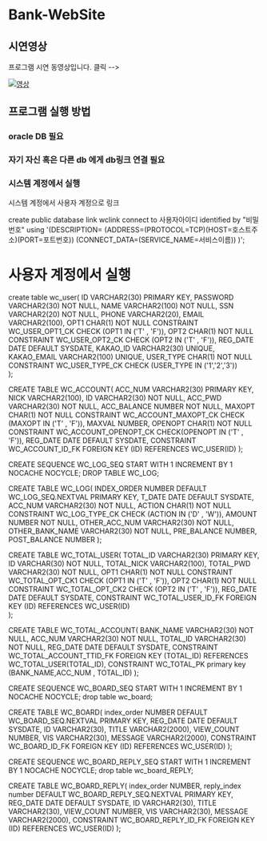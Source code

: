 # Bank-WebSite

## 시연영상

프로그램 시연 동영상입니다. 
클릭 -->

[![영상](https://img.youtube.com/vi/LBIXU1WXr8k/0.jpg)](https://www.youtube.com/watch?v=LBIXU1WXr8k)

## 프로그램 실행 방법

### oracle DB 필요

### 자기 자신 혹은 다른 db 에게 db링크 연결 필요
### 시스템 계정에서 실행
시스템 계정에서 사용자 계정으로 링크

create public database link wclink connect to 사용자아이디 identified by "비밀번호" using
'(DESCRIPTION=
(ADDRESS=(PROTOCOL=TCP)(HOST=호스트주소)(PORT=포트번호))
(CONNECT_DATA=(SERVICE_NAME=서비스이름))
)';


# 사용자 계정에서 실행
create table wc_user(
    ID VARCHAR2(30) PRIMARY KEY,
    PASSWORD VARCHAR2(30) NOT NULL,
    NAME VARCHAR2(100) NOT NULL,
    SSN VARCHAR2(20) NOT NULL,
    PHONE VARCHAR2(20),
    EMAIL VARCHAR2(100),
    OPT1 CHAR(1) NOT NULL CONSTRAINT WC_USER_OPT1_CK CHECK (OPT1 IN ('T' , 'F')),
    OPT2 CHAR(1) NOT NULL CONSTRAINT WC_USER_OPT2_CK CHECK (OPT2 IN ('T' , 'F')),
    REG_DATE DATE DEFAULT SYSDATE,
    KAKAO_ID VARCHAR2(30) UNIQUE,
    KAKAO_EMAIL VARCHAR2(100) UNIQUE,
    USER_TYPE CHAR(1) NOT NULL CONSTRAINT WC_USER_TYPE_CK CHECK (USER_TYPE IN ('1','2','3'))    
);

CREATE TABLE WC_ACCOUNT(
    ACC_NUM VARCHAR2(30) PRIMARY KEY,
    NICK VARCHAR2(100),
    ID VARCHAR2(30) NOT NULL,
    ACC_PWD VARCHAR2(30) NOT NULL,
    ACC_BALANCE NUMBER NOT NULL,
    MAXOPT CHAR(1) NOT NULL CONSTRAINT WC_ACCOUNT_MAXOPT_CK CHECK (MAXOPT IN ('T' , 'F')),
    MAXVAL NUMBER,
    OPENOPT CHAR(1) NOT NULL CONSTRAINT WC_ACCOUNT_OPENOPT_CK CHECK(OPENOPT IN ('T' , 'F')),
    REG_DATE DATE DEFAULT SYSDATE,
    CONSTRAINT WC_ACCOUNT_ID_FK FOREIGN KEY (ID) REFERENCES WC_USER(ID)
);


CREATE SEQUENCE WC_LOG_SEQ
 START WITH     1
 INCREMENT BY   1
 NOCACHE
 NOCYCLE;
 DROP TABLE WC_LOG;
 
 
CREATE TABLE WC_LOG(
    INDEX_ORDER NUMBER DEFAULT WC_LOG_SEQ.NEXTVAL PRIMARY KEY,
    T_DATE DATE DEFAULT SYSDATE,
    ACC_NUM VARCHAR2(30) NOT NULL,
    ACTION CHAR(1) NOT NULL CONSTRAINT WC_LOG_TYPE_CK CHECK (ACTION IN ('D' , 'W')),
    AMOUNT NUMBER NOT NULL,
    OTHER_ACC_NUM VARCHAR2(30) NOT NULL,
    OTHER_BANK_NAME VARCHAR2(30) NOT NULL,
    PRE_BALANCE NUMBER,
    POST_BALANCE NUMBER
);


CREATE TABLE WC_TOTAL_USER(
    TOTAL_ID VARCHAR2(30) PRIMARY KEY,
    ID VARCHAR(30) NOT NULL,
    TOTAL_NICK VARCHAR2(100),
    TOTAL_PWD VARCHAR2(30) NOT NULL,
    OPT1 CHAR(1) NOT NULL CONSTRAINT WC_TOTAL_OPT_CK1 CHECK (OPT1 IN ('T' , 'F')),
    OPT2 CHAR(1) NOT NULL CONSTRAINT WC_TOTAL_OPT_CK2 CHECK (OPT2 IN ('T' , 'F')),
    REG_DATE DATE DEFAULT SYSDATE,
    CONSTRAINT WC_TOTAL_USER_ID_FK FOREIGN KEY (ID) REFERENCES WC_USER(ID)    
);


CREATE TABLE WC_TOTAL_ACCOUNT(
    BANK_NAME VARCHAR2(30) NOT NULL,
    ACC_NUM VARCHAR2(30) NOT NULL,
    TOTAL_ID VARCHAR2(30) NOT NULL,
    REG_DATE DATE DEFAULT SYSDATE,
    CONSTRAINT WC_TOTAL_ACCOUNT_TTID_FK FOREIGN KEY (TOTAL_ID) REFERENCES WC_TOTAL_USER(TOTAL_ID),
    CONSTRAINT WC_TOTAL_PK primary key (BANK_NAME,ACC_NUM , TOTAL_ID)
    );


CREATE SEQUENCE WC_BOARD_SEQ
 START WITH     1
 INCREMENT BY   1
 NOCACHE
 NOCYCLE;
 drop table wc_board;


CREATE TABLE WC_BOARD(
    index_order NUMBER DEFAULT WC_BOARD_SEQ.NEXTVAL PRIMARY KEY,
    REG_DATE DATE DEFAULT SYSDATE,
    ID VARCHAR2(30),
    TITLE VARCHAR2(2000),
    VIEW_COUNT NUMBER,
    VIS VARCHAR2(30),
    MESSAGE VARCHAR2(2000),
    CONSTRAINT WC_BOARD_ID_FK FOREIGN KEY (ID) REFERENCES WC_USER(ID)
);


CREATE SEQUENCE WC_BOARD_REPLY_SEQ
 START WITH     1
 INCREMENT BY   1
 NOCACHE
 NOCYCLE;
 drop table wc_board_REPLY;


CREATE TABLE WC_BOARD_REPLY(
    index_order NUMBER,
    reply_index number DEFAULT WC_BOARD_REPLY_SEQ.NEXTVAL PRIMARY KEY,
    REG_DATE DATE DEFAULT SYSDATE,
    ID VARCHAR2(30),
    TITLE VARCHAR2(30),
    VIEW_COUNT NUMBER,
    VIS VARCHAR2(30),
    MESSAGE VARCHAR2(2000),
    CONSTRAINT WC_BOARD_REPLY_ID_FK FOREIGN KEY (ID) REFERENCES WC_USER(ID)
);





